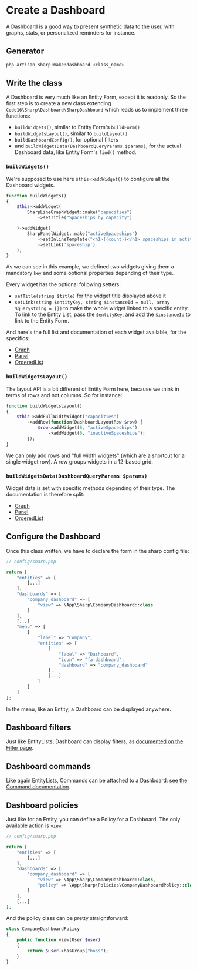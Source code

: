 # Create a Dashboard

A Dashboard is a good way to present synthetic data to the user, with graphs, stats, or personalized reminders for instance.

## Generator

```bash
php artisan sharp:make:dashboard <class_name>
```

## Write the class

A Dashboard is very much like an Entity Form, except it is readonly. So the first step is to create a new class extending `Code16\Sharp\Dashboard\SharpDashboard` which leads us to implement three functions:

- `buildWidgets()`, similar to Entity Form's `buildForm()`
- `buildWidgetsLayout()`, similar to `buildLayout()`
- `buildDashboardConfig()`, for optional filters
- and `buildWidgetsData(DashboardQueryParams $params)`, for the actual Dashboard data, like Entity Form's `find()` method.

### `buildWidgets()`

We're supposed to use here `$this->addWidget()` to configure all the Dashboard widgets.

```php
function buildWidgets()
{
    $this->addWidget(
        SharpLineGraphWidget::make("capacities")
            ->setTitle("Spaceships by capacity")

    )->addWidget(
        SharpPanelWidget::make("activeSpaceships")
            ->setInlineTemplate("<h1>{{count}}</h1> spaceships in activity")
            ->setLink('spaceship')
    );
}
```

As we can see in this example, we defined two widgets giving them a mandatory `key` and some optional properties depending of their type.

Every widget has the optional following setters:

- `setTitle(string $title)` for the widget title displayed above it
- `setLink(string $entityKey, string $instanceId = null, array $querystring = [])` to make the whole widget linked to a specific entity. To link to the Entity List, pass the `$entityKey`, and add the `$instanceId` to link to the Entity Form.

And here's the full list and documentation of each widget available, for the specifics:

- [Graph](dashboard-widgets/graph.md)
- [Panel](dashboard-widgets/panel.md)
- [OrderedList](dashboard-widgets/ordered-list.md)

### `buildWidgetsLayout()`

The layout API is a bit different of Entity Form here, because we think in terms of rows and not columns. So for instance:

```php
function buildWidgetsLayout()
{
    $this->addFullWidthWidget("capacities")
        ->addRow(function(DashboardLayoutRow $row) {
            $row->addWidget(6, "activeSpaceships")
                ->addWidget(6, "inactiveSpaceships");
        });
}
```

We can only add rows and "full width widgets" (which are a shortcut for a single widget row). A row groups widgets in a 12-based grid.

### `buildWidgetsData(DashboardQueryParams $params)`

Widget data is set with specific methods depending of their type. The documentation is therefore split:

- [Graph](dashboard-widgets/graph.md)
- [Panel](dashboard-widgets/panel.md)
- [OrderedList](dashboard-widgets/ordered-list.md)

## Configure the Dashboard

Once this class written, we have to declare the form in the sharp config file:

```php
// config/sharp.php

return [
    "entities" => [
        [...]
    ],
    "dashboards" => [
        "company_dashboard" => [
            "view" => \App\Sharp\CompanyDashboard::class
        ]
    ],
    [...]
    "menu" => [
        [
            "label" => "Company",
            "entities" => [
                [
                    "label" => "Dashboard",
                    "icon" => "fa-dashboard",
                    "dashboard" => "company_dashboard"
                ],
                [...]
            ]
        ]
    ]
];
```

In the menu, like an Entity, a Dashboard can be displayed anywhere.

## Dashboard filters

Just like EntityLists, Dashboard can display filters, as [documented on the Filter page](filters.md).

## Dashboard commands

Like again EntityLists, Commands can be attached to a Dashboard: [see the Command documentation](commands.md).

## Dashboard policies

Just like for an Entity, you can define a Policy for a Dashboard. The only available action is `view`.

```php
// config/sharp.php

return [
    "entities" => [
        [...]
    ],
    "dashboards" => [
        "company_dashboard" => [
            "view" => \App\Sharp\CompanyDashboard::class,
            "policy" => \App\Sharp\Policies\CompanyDashboardPolicy::class,
        ]
    ],
    [...]
];
```

And the policy class can be pretty straightforward:

```php
class CompanyDashboardPolicy
{
    public function view(User $user)
    {
        return $user->hasGroup("boss");
    }
}
```

